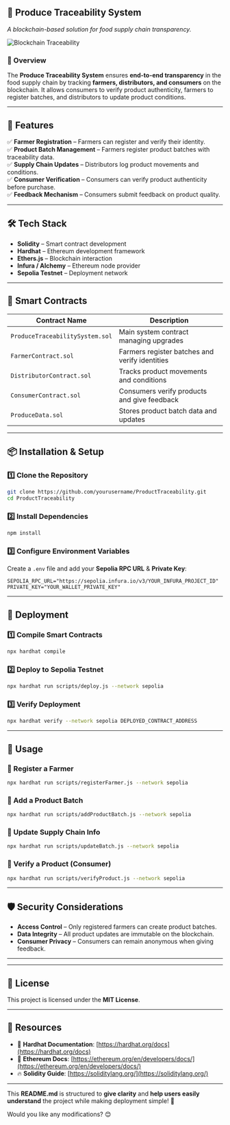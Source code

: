 ## **🌿 Produce Traceability System**  
_A blockchain-based solution for food supply chain transparency._

![Blockchain Traceability](https://user-images.githubusercontent.com/your-image.png)  

### **📌 Overview**  
The **Produce Traceability System** ensures **end-to-end transparency** in the food supply chain by tracking **farmers, distributors, and consumers** on the blockchain. It allows consumers to verify product authenticity, farmers to register batches, and distributors to update product conditions.

---

## **🚀 Features**
✅ **Farmer Registration** – Farmers can register and verify their identity.  
✅ **Product Batch Management** – Farmers register product batches with traceability data.  
✅ **Supply Chain Updates** – Distributors log product movements and conditions.  
✅ **Consumer Verification** – Consumers can verify product authenticity before purchase.  
✅ **Feedback Mechanism** – Consumers submit feedback on product quality.  

---

## **🛠 Tech Stack**
- **Solidity** – Smart contract development  
- **Hardhat** – Ethereum development framework  
- **Ethers.js** – Blockchain interaction  
- **Infura / Alchemy** – Ethereum node provider  
- **Sepolia Testnet** – Deployment network  

---

## **📂 Smart Contracts**
| Contract Name | Description |
|--------------|-------------|
| `ProduceTraceabilitySystem.sol` | Main system contract managing upgrades |
| `FarmerContract.sol` | Farmers register batches and verify identities |
| `DistributorContract.sol` | Tracks product movements and conditions |
| `ConsumerContract.sol` | Consumers verify products and give feedback |
| `ProduceData.sol` | Stores product batch data and updates |

---

## **📦 Installation & Setup**
### **1️⃣ Clone the Repository**
```sh
git clone https://github.com/yourusername/ProductTraceability.git
cd ProductTraceability
```

### **2️⃣ Install Dependencies**
```sh
npm install
```

### **3️⃣ Configure Environment Variables**
Create a `.env` file and add your **Sepolia RPC URL** & **Private Key**:
```
SEPOLIA_RPC_URL="https://sepolia.infura.io/v3/YOUR_INFURA_PROJECT_ID"
PRIVATE_KEY="YOUR_WALLET_PRIVATE_KEY"
```

---

## **🚀 Deployment**
### **1️⃣ Compile Smart Contracts**
```sh
npx hardhat compile
```

### **2️⃣ Deploy to Sepolia Testnet**
```sh
npx hardhat run scripts/deploy.js --network sepolia
```

### **3️⃣ Verify Deployment**
```sh
npx hardhat verify --network sepolia DEPLOYED_CONTRACT_ADDRESS
```

---

## **📝 Usage**
### **🔹 Register a Farmer**
```sh
npx hardhat run scripts/registerFarmer.js --network sepolia
```

### **🔹 Add a Product Batch**
```sh
npx hardhat run scripts/addProductBatch.js --network sepolia
```

### **🔹 Update Supply Chain Info**
```sh
npx hardhat run scripts/updateBatch.js --network sepolia
```

### **🔹 Verify a Product (Consumer)**
```sh
npx hardhat run scripts/verifyProduct.js --network sepolia
```

---

## **🛡 Security Considerations**
- **Access Control** – Only registered farmers can create product batches.  
- **Data Integrity** – All product updates are immutable on the blockchain.  
- **Consumer Privacy** – Consumers can remain anonymous when giving feedback.  

---



---

## **📜 License**
This project is licensed under the **MIT License**.

---

## **🔗 Resources**
- 📖 **Hardhat Documentation**: [https://hardhat.org/docs](https://hardhat.org/docs)  
- 🎯 **Ethereum Docs**: [https://ethereum.org/en/developers/docs/](https://ethereum.org/en/developers/docs/)  
- 🔥 **Solidity Guide**: [https://soliditylang.org/](https://soliditylang.org/)  

---

This **README.md** is structured to **give clarity** and **help users easily understand** the project while making deployment simple! 🚀  

Would you like any modifications? 😊
